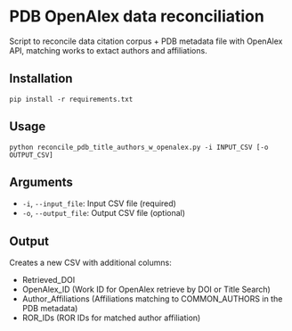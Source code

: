 # PDB OpenAlex data reconciliation

Script to reconcile data citation corpus + PDB metadata file with OpenAlex API, matching works to extact authors and affiliations.

## Installation

```
pip install -r requirements.txt
```

## Usage

```
python reconcile_pdb_title_authors_w_openalex.py -i INPUT_CSV [-o OUTPUT_CSV]
```

## Arguments

- `-i`, `--input_file`: Input CSV file (required)
- `-o`, `--output_file`: Output CSV file (optional)


## Output
Creates a new CSV with additional columns:
- Retrieved_DOI
- OpenAlex_ID (Work ID for OpenAlex retrieve by DOI or Title Search)
- Author_Affiliations (Affiliations matching to COMMON_AUTHORS in the PDB metadata)
- ROR_IDs (ROR IDs for matched author affiliation)
